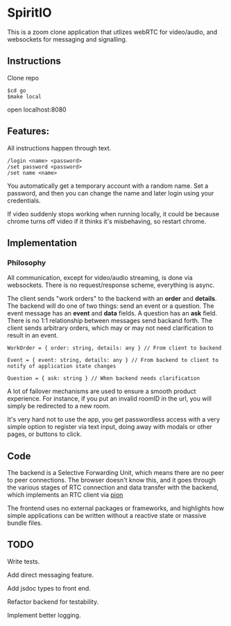 # SpiritIO

This is a zoom clone application that utlizes webRTC for video/audio, and
websockets for messaging and signalling.

## Instructions

Clone repo

```
$cd go
$make local
```

open localhost:8080

## Features:

All instructions happen through text.

```
/login <name> <password>
/set password <password>
/set name <name>
```

You automatically get a temporary account with a random name. Set a password,
and then you can change the name and later login using your credentials.

If video suddenly stops working when running locally, it could be because chrome
turns off video if it thinks it's misbehaving, so restart chrome.

## Implementation

### Philosophy

All communication, except for video/audio streaming, is done via websockets.
There is no request/response scheme, everything is async.

The client sends "work orders" to the backend with an **order** and **details**.
The backend will do one of two things: send an event or a question. The event
message has an **event** and **data** fields. A question has an **ask** field.
There is no 1:1 relationship between messages send backand forth. The client
sends arbitrary orders, which may or may not need clarification to result in an
event.

```
WorkOrder = { order: string, details: any } // From client to backend

Event = { event: string, details: any } // From backend to client to notify of application state changes

Question = { ask: string } // When backend needs clarification
```

A lot of failover mechanisms are used to ensure a smooth product experience. For
instance, if you put an invalid roomID in the url, you will simply be redirected
to a new room.

It's very hard not to use the app, you get passwordless access with a very
simple option to register via text input, doing away with modals or other pages,
or buttons to click.

## Code

The backend is a Selective Forwarding Unit, which means there are no peer to
peer connections. The browser doesn't know this, and it goes through the various
stages of RTC connection and data transfer with the backend, which implements an
RTC client via [pion](https://github.com/pion)

The frontend uses no external packages or frameworks, and highlights how simple
applications can be written without a reactive state or massive bundle files.

## TODO

Write tests.

Add direct messaging feature.

Add jsdoc types to front end.

Refactor backend for testability.

Implement better logging.
